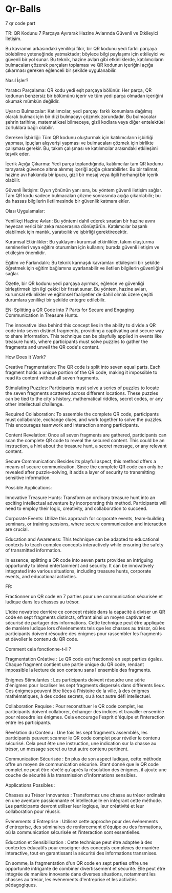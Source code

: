 # Qr-Balls
7 qr code part


TR:
QR Kodunu 7 Parçaya Ayırarak Hazine Avlarında Güvenli ve Etkileyici İletişim.

Bu kavramın arkasındaki yenilikçi fikir, bir QR kodunu yedi farklı parçaya bölebilme yeteneğinde yatmaktadır; böylece bilgi paylaşımı için etkileyici ve güvenli bir yol sunar. Bu teknik, hazine avları gibi etkinliklerde, katılımcıların bulmacaları çözerek parçaları toplaması ve QR kodunun içeriğini açığa çıkarması gereken eğlenceli bir şekilde uygulanabilir.

Nasıl İşler?

Yaratıcı Parçalama:
QR kodu yedi eşit parçaya bölünür. Her parça, QR kodunun benzersiz bir bölümünü içerir ve tüm yedi parça olmadan içeriğini okumak mümkün değildir.

Uyarıcı Bulmacalar:
Katılımcılar, yedi parçayı farklı konumlara dağılmış olarak bulmak için bir dizi bulmacayı çözmek zorundadır. Bu bulmacalar şehrin tarihine, matematiksel bilmeceye, gizli kodlara veya diğer entelektüel zorluklara bağlı olabilir.

Gereken İşbirliği:
Tüm QR kodunu oluşturmak için katılımcıların işbirliği yapması, ipuçları alışverişi yapması ve bulmacaları çözmek için birlikte çalışması gerekir. Bu, takım çalışması ve katılımcılar arasındaki etkileşimi teşvik eder.

İçerik Açığa Çıkarma:
Yedi parça toplandığında, katılımcılar tam QR kodunu tarayarak güvence altına alınmış içeriği açığa çıkarabilirler. Bu bir talimat, hazine avı hakkında bir ipucu, gizli bir mesaj veya ilgili herhangi bir içerik olabilir.

Güvenli İletişim:
Oyun yönünün yanı sıra, bu yöntem güvenli iletişim sağlar. Tam QR kodu sadece bulmacaları çözme sonrasında açığa çıkarılabilir; bu da hassas bilgilerin iletilmesinde bir güvenlik katmanı ekler.

Olası Uygulamalar:

Yenilikçi Hazine Avları:
Bu yöntemi dahil ederek sıradan bir hazine avını heyecan verici bir zeka macerasına dönüştürün. Katılımcılar başarılı olabilmek için mantık, yaratıcılık ve işbirliği gerektirecektir.

Kurumsal Etkinlikler:
Bu yaklaşımı kurumsal etkinlikler, takım oluşturma seminerleri veya eğitim oturumları için kullanın; burada güvenli iletişim ve etkileşim önemlidir.

Eğitim ve Farkındalık:
Bu teknik karmaşık kavramları etkileşimli bir şekilde öğretmek için eğitim bağlamına uyarlanabilir ve iletilen bilgilerin güvenliğini sağlar.

Özetle, bir QR kodunu yedi parçaya ayırmak, eğlence ve güvenliği birleştirmek için ilgi çekici bir fırsat sunar. Bu yöntem, hazine avları, kurumsal etkinlikler ve eğitimsel faaliyetler de dahil olmak üzere çeşitli durumlara yenilikçi bir şekilde entegre edilebilir.

EN:
Splitting a QR Code into 7 Parts for Secure and Engaging Communication in Treasure Hunts.

The innovative idea behind this concept lies in the ability to divide a QR code into seven distinct fragments, providing a captivating and secure way to share information. This technique can be playfully applied in events like treasure hunts, where participants must solve puzzles to gather the fragments and unveil the QR code's content.

How Does It Work?

Creative Fragmentation:
The QR code is split into seven equal parts. Each fragment holds a unique portion of the QR code, making it impossible to read its content without all seven fragments.

Stimulating Puzzles:
Participants must solve a series of puzzles to locate the seven fragments scattered across different locations. These puzzles can be tied to the city's history, mathematical riddles, secret codes, or any other intellectual challenge.

Required Collaboration:
To assemble the complete QR code, participants must collaborate, exchange clues, and work together to solve the puzzles. This encourages teamwork and interaction among participants.

Content Revelation:
Once all seven fragments are gathered, participants can scan the complete QR code to reveal the secured content. This could be an instruction, a hint about the treasure hunt, a secret message, or any relevant content.

Secure Communication:
Besides its playful aspect, this method offers a means of secure communication. Since the complete QR code can only be revealed after puzzle-solving, it adds a layer of security to transmitting sensitive information.

Possible Applications:

Innovative Treasure Hunts:
Transform an ordinary treasure hunt into an exciting intellectual adventure by incorporating this method. Participants will need to employ their logic, creativity, and collaboration to succeed.

Corporate Events:
Utilize this approach for corporate events, team-building seminars, or training sessions, where secure communication and interaction are crucial.

Education and Awareness:
This technique can be adapted to educational contexts to teach complex concepts interactively while ensuring the safety of transmitted information.

In essence, splitting a QR code into seven parts provides an intriguing opportunity to blend entertainment and security. It can be innovatively integrated into various situations, including treasure hunts, corporate events, and educational activities.


FR:

Fractionner un QR code en 7 parties pour une communication sécurisée et ludique dans les chasses au trésor.

L'idée novatrice derrière ce concept réside dans la capacité à diviser un QR code en sept fragments distincts, offrant ainsi un moyen captivant et sécurisé de partager des informations. Cette technique peut être appliquée de manière ludique lors d'événements tels que les chasses au trésor, où les participants doivent résoudre des énigmes pour rassembler les fragments et dévoiler le contenu du QR code.

Comment cela fonctionne-t-il ?

Fragmentation Créative :
Le QR code est fractionné en sept parties égales. Chaque fragment contient une partie unique du QR code, rendant impossible la lecture de son contenu sans l'ensemble des fragments.

Énigmes Stimulantes :
Les participants doivent résoudre une série d'énigmes pour localiser les sept fragments dispersés dans différents lieux. Ces énigmes peuvent être liées à l'histoire de la ville, à des énigmes mathématiques, à des codes secrets, ou à tout autre défi intellectuel.

Collaboration Requise :
Pour reconstituer le QR code complet, les participants doivent collaborer, échanger des indices et travailler ensemble pour résoudre les énigmes. Cela encourage l'esprit d'équipe et l'interaction entre les participants.

Révélation du Contenu :
Une fois les sept fragments assemblés, les participants peuvent scanner le QR code complet pour révéler le contenu sécurisé. Cela peut être une instruction, une indication sur la chasse au trésor, un message secret ou tout autre contenu pertinent.

Communication Sécurisée :
En plus de son aspect ludique, cette méthode offre un moyen de communication sécurisé. Étant donné que le QR code complet ne peut être révélé qu'après la résolution des énigmes, il ajoute une couche de sécurité à la transmission d'informations sensibles.

Applications Possibles :

Chasses au Trésor Innovantes :
Transformez une chasse au trésor ordinaire en une aventure passionnante et intellectuelle en intégrant cette méthode. Les participants devront utiliser leur logique, leur créativité et leur collaboration pour réussir.

Événements d'Entreprise :
Utilisez cette approche pour des événements d'entreprise, des séminaires de renforcement d'équipe ou des formations, où la communication sécurisée et l'interaction sont essentielles.

Éducation et Sensibilisation :
Cette technique peut être adaptée à des contextes éducatifs pour enseigner des concepts complexes de manière interactive, tout en garantissant la sécurité des informations transmises.

En somme, la fragmentation d'un QR code en sept parties offre une opportunité intrigante de combiner divertissement et sécurité. Elle peut être intégrée de manière innovante dans diverses situations, notamment les chasses au trésor, les événements d'entreprise et les activités pédagogiques.
